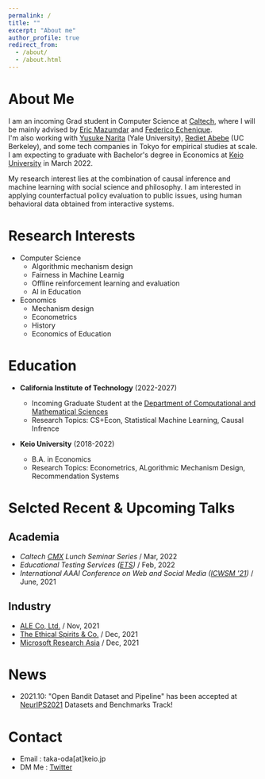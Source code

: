 ```yaml
---
permalink: /
title: ""
excerpt: "About me"
author_profile: true
redirect_from: 
  - /about/
  - /about.html
---
```


# About Me
I am an incoming Grad student in Computer Science at [Caltech](https://www.caltech.edu/), where I will be mainly advised by [Eric Mazumdar](http://users.cms.caltech.edu/~mazumdar/) and [Federico Echenique](http://www.its.caltech.edu/~fede/index.html). <br>
I'm also working with [Yusuke Narita](https://www.yusuke-narita.com) (Yale University), [Rediet Abebe](https://www.redietabebe.com/) (UC Berkeley), and some tech companies in Tokyo for empirical studies at scale. I am expecting to graduate with Bachelor's degree in Economics at [Keio University](https://www.keio.ac.jp/en/) in March 2022.

My research interest lies at the combination of causal inference and machine learning with social science and philosophy. I am interested in applying counterfactual policy evaluation to public issues, using human behavioral data obtained from interactive systems.

# Research Interests
- Computer Science
    - Algorithmic mechanism design
    - Fairness in Machine Learnig
    - Offline reinforcement learning and evaluation
    - AI in Education
- Economics
    - Mechanism design
    - Econometrics
    - History
    - Economics of Education

# Education
- **California Institute of Technology** (2022-2027)
  - Incoming Graduate Student at the [Department of Computational and Mathematical Sciences](https://www.cms.caltech.edu/)
  - Research Topics: CS+Econ, Statistical Machine Learning, Causal Infrence 

- **Keio University** (2018-2022)
  - B.A. in Economics
  - Research Topics: Econometrics, ALgorithmic Mechanism Design, Recommendation Systems


# Selcted Recent & Upcoming Talks

## Academia
- *Caltech [CMX](http://cmx.caltech.edu/) Lunch Seminar Series* / Mar, 2022
- *Educational Testing Services ([ETS](https://www.ets.org/))* / Feb, 2022
- *International AAAI Conference on Web and Social Media ([ICWSM '21](https://www.icwsm.org/2021/index.html))* / June, 2021

## Industry
- [ALE Co, Ltd.](https://star-ale.com/en/) / Nov, 2021
- [The Ethical Spirits & Co.](https://ethicalspirits.jp/en/) / Dec, 2021
- [Microsoft Research Asia](https://www.microsoft.com/en-us/research/lab/microsoft-research-asia/) / Dec, 2021


# News
- 2021.10:  "Open Bandit Dataset and Pipeline" has been accepted at [NeurIPS2021](https://nips.cc/Conferences/2021) Datasets and Benchmarks Track!


# Contact
- Email : taka-oda[at]keio.jp
- DM Me : [Twitter](https://twitter.com/0directi0n_)
